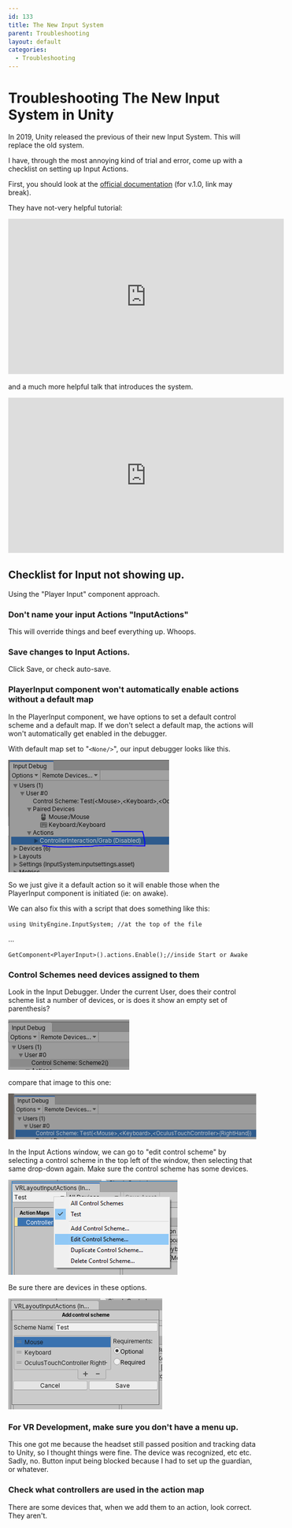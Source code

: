 ```yaml
---
id: 133
title: The New Input System
parent: Troubleshooting
layout: default
categories:
  - Troubleshooting
---
```


# Troubleshooting The New Input System in Unity

In 2019, Unity released the previous of their new Input System. This will replace the old system.

I have, through the most annoying kind of trial and error, come up with a checklist on setting up Input Actions.

First, you should look at the [official documentation](https://docs.unity3d.com/Packages/com.unity.inputsystem@1.0/manual/index.html) (for v.1.0, link may break).

They have not-very helpful tutorial:
<iframe width="560" height="315" src="https://www.youtube.com/embed/Gz0YcjXBJ3U" frameborder="0" allow="accelerometer; autoplay; encrypted-media; gyroscope; picture-in-picture" allowfullscreen></iframe>

and a much more helpful talk that introduces the system.

<iframe width="560" height="315" src="https://www.youtube.com/embed/hw3Gk5PoZ6A" frameborder="0" allow="accelerometer; autoplay; encrypted-media; gyroscope; picture-in-picture" allowfullscreen></iframe>

## Checklist for Input not showing up.

Using the "Player Input" component approach.

### Don't name your input Actions "InputActions"
This will override things and beef everything up. Whoops.

### Save changes to Input Actions.
Click Save, or check auto-save. 

### PlayerInput component won't automatically enable actions without a default map
In the PlayerInput component, we have options to set a default control scheme and a default map. If we don't select a default map, the actions will won't automatically get enabled in the debugger.

With default map set to "`<None/>`", our input debugger looks like this.

![Image of Disabled Actions](images/disableActions.PNG)

So we just give it a default action so it will enable those when the PlayerInput component is initiated (ie: on awake).

We can also fix this with a script that does something like this:

`using UnityEngine.InputSystem; //at the top of the file`  

...  

`GetComponent<PlayerInput>().actions.Enable();//inside Start or Awake`

### Control Schemes need devices assigned to them

Look in the Input Debugger. Under the current User, does their control scheme list a number of devices, or is does it show an empty set of parenthesis?

![Image with no controls listed](images/controlsNo.PNG)

compare that image to this one:

![Image with controls listed](images/controlsYes.PNG)

In the Input Actions window, we can go to "edit control scheme" by selecting a control scheme in the top left of the window, then selecting that same drop-down again. Make sure the control scheme has some devices.

![Edit Control Scheme Menu](images/editControlScheme0.png)

Be sure there are devices in these options.

![Control Scheme Devices](images/editControlScheme.png)

### For VR Development, make sure you don't have a menu up.
This one got me because the headset still passed position and tracking data to Unity, so I thought things were fine. The device was recognized, etc etc. Sadly, no. Button input being blocked because I had to set up the guardian, or whatever.

### Check what controllers are used in the action map
There are some devices that, when we add them to an action, look correct. They aren't.

